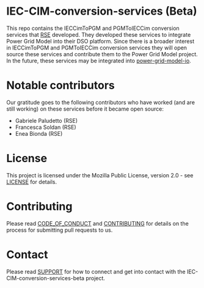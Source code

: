 <!--
SPDX-FileCopyrightText: 2022 Contributors to the Power Grid Model project <dynamic.grid.calculation@alliander.com>

SPDX-License-Identifier: MPL-2.0
-->

# IEC-CIM-conversion-services (Beta)
This repo contains the IECCimToPGM and PGMToIECCim conversion services that [RSE](https://www.rse-web.it/) developed. They developed these services to integrate Power Grid Model into their DSO platform. Since there is a broader interest in IECCimToPGM and PGMToIECCim conversion services they will open source these services and contribute them to the Power Grid Model project. In the future, these services may be integrated into [power-grid-model-io](https://github.com/PowerGridModel/power-grid-model-io). 

# Notable contributors
Our gratitude goes to the following contributors who have worked (and are still working) on these services before it became open source:
- Gabriele Paludetto (RSE)
- Francesca Soldan (RSE)
- Enea Bionda (RSE)

# License
This project is licensed under the Mozilla Public License, version 2.0 - see [LICENSE](LICENSE) for details.

# Contributing
Please read [CODE_OF_CONDUCT](https://github.com/PowerGridModel/.github/blob/main/CODE_OF_CONDUCT.md) and [CONTRIBUTING](https://github.com/PowerGridModel/.github/blob/main/CONTRIBUTING.md) for details on the process 
for submitting pull requests to us.

# Contact
Please read [SUPPORT](https://github.com/PowerGridModel/.github/blob/main/SUPPORT.md) for how to connect and get into contact with the IEC-CIM-conversion-services-beta project.
